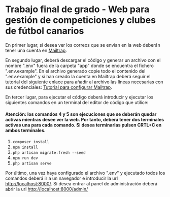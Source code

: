 # Trabajo final de grado - Web para gestión de competiciones y clubes de fútbol canarios #

En primer lugar, si desea ver los correos que se envían en la web deberán tener una cuenta en [Mailtrap](https://mailtrap.io/). 

En segundo lugar, deberá descargar el código y generar un archivo con el nombre ".env" fuera de la carpeta "app" donde se encuentra el fichero ".env.example". En el archivo generado copie todo el contenido del ".env.example" y si han creado la cuenta en Mailtrap deberá seguir el tutorial del siguiente enlace para añadir al archivo las líneas necesarias con sus credenciales:  [Tutorial para configurar Mailtrap](https://styde.net/como-enviar-emails-de-prueba-con-mailtrap-io-en-laravel/).

En tercer lugar, para ejecutar el código deberá introducir y ejecutar los siguientes comandos en un terminal del editor de código que utilice:

#### Atención: los comandos 4 y 5 son ejecuciones que se deberán quedar activas mientras desee ver la web. Por tanto, deberá tener dos terminales activas una para cada comando. Si desea terminarlas pulsen CRTL+C en ambos terminales. ####

1. ```composer install```
2. ```npm install```
3. ```php artisan migrate:fresh --seed```
4. ```npm run dev```
5. ```php artisan serve```

Por último, una vez haya configurado el archivo ".env" y ejecutado todos los comandos deberá ir a un navegador e introducir la url <http://localhost:8000/>. Si desea entrar al panel de administración deberá abrir la url <http://localhost:8000/admin/>
